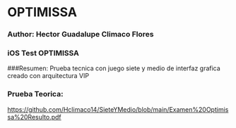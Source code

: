 # OPTIMISSA

### Author: Hector Guadalupe Climaco Flores
### iOS Test OPTIMISSA

###Resumen:
Prueba tecnica con juego siete y medio de interfaz grafica creado con arquitectura VIP

### Prueba Teorica: 
https://github.com/Hclimaco14/SieteYMedio/blob/main/Examen%20Optimissa%20Resulto.pdf
